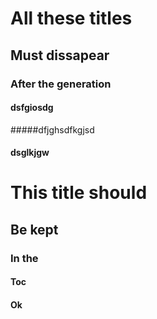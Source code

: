 [](mdtoc)
# All these titles

## Must dissapear

### After the generation

#### dsfgiosdg

#####dfjghsdfkgjsd

#### dsglkjgw

[](/mdtoc)

# This title should

## Be kept

### In the

#### Toc

#### Ok
